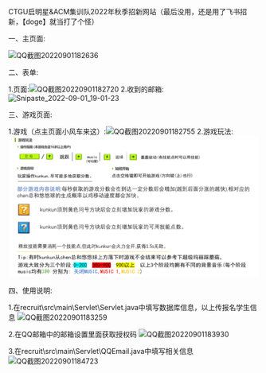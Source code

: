CTGU启明星&ACM集训队2022年秋季招新网站（最后没用，还是用了飞书招新，【doge】就当打了个怪）


一、主页面:

![QQ截图20220901182636](https://user-images.githubusercontent.com/97927256/187892775-bae7ea5d-9d0f-47be-879d-e5b5b8452cf4.png)


二、表单:

1.页面:![QQ截图20220901182720](https://user-images.githubusercontent.com/97927256/187892892-dc50785c-ece0-49d8-aa5c-4a8d0ba8ea2c.png)
2.收到的邮箱:
![Snipaste_2022-09-01_19-01-23](https://user-images.githubusercontent.com/97927256/187899005-5d09ded0-d5b0-4eab-a002-3537309417ba.png)


三、游戏页面:

1.游戏（点主页面小风车来这）:![QQ截图20220901182755](https://user-images.githubusercontent.com/97927256/187892992-ad036306-3cf9-4c91-8bf8-1d64b336bee4.png)
2.游戏玩法:![image](CTGU/recruit/web/assets/game/png/Instractions.png)


四、使用说明:

1.在recruit\src\main\Servlet\Servlet.java中填写数据库信息，以上传报名学生信息
![QQ截图20220901183259](https://user-images.githubusercontent.com/97927256/187894014-70f4b417-f368-4916-a0a6-e2793f2e7dd0.png)

2.在QQ邮箱中的邮箱设置里面获取授权码
![QQ截图20220901183930](https://user-images.githubusercontent.com/97927256/187895162-ac6c7ab3-98e4-4d05-bb57-6c1f788c9b5e.png)

3.在recruit\src\main\Servlet\QQEmail.java中填写相关信息
![QQ截图20220901184723](https://user-images.githubusercontent.com/97927256/187896529-a62d3761-97dd-4a7c-8c89-a34226e846a5.png)

